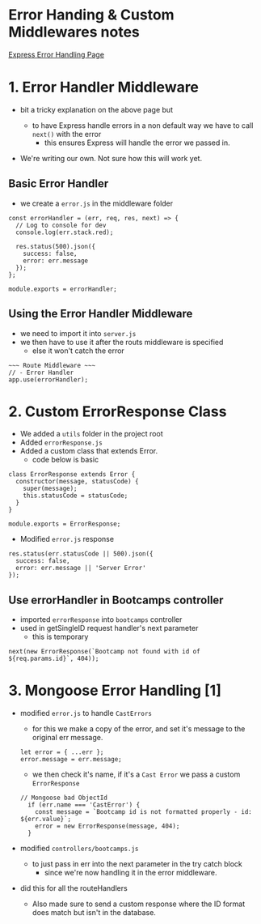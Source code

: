 # Error Handing & Custom Middlewares notes
[Express Error Handling Page](https://expressjs.com/en/guide/error-handling.html)

# 1. Error Handler Middleware
- bit a tricky explanation on the above page but
  - to have Express handle errors in a non default way we have to call `next()` with the error
    - this ensures Express will handle the error we passed in.

- We're writing our own. Not sure how this will work yet.

## Basic Error Handler
- we create a `error.js` in the middleware folder
``` JS error.js
const errorHandler = (err, req, res, next) => {
  // Log to console for dev
  console.log(err.stack.red);
  
  res.status(500).json({
    success: false,
    error: err.message
  });
};

module.exports = errorHandler;
```

## Using the Error Handler Middleware
- we need to import it into `server.js`
- we then have to use it after the routs middleware is specified
  - else it won't catch the error
``` JS server.js
~~~ Route Middleware ~~~
// - Error Handler
app.use(errorHandler);
```

# 2. Custom ErrorResponse Class
- We added a `utils` folder in the project root
- Added `errorResponse.js`
- Added a custom class that extends Error.
  - code below is basic
``` JS errorResponse.js
class ErrorResponse extends Error {
  constructor(message, statusCode) {
    super(message);
    this.statusCode = statusCode;
  }
}

module.exports = ErrorResponse;
```

- Modified `error.js` response
``` JS error.js
res.status(err.statusCode || 500).json({
  success: false,
  error: err.message || 'Server Error'
});
```

## Use errorHandler in Bootcamps controller
- imported `errorResponse` into `bootcamps` controller
- used in getSingleID request handler's next parameter
  - this is temporary
``` JS controllers/bootcamps.js
next(new ErrorResponse(`Bootcamp not found with id of ${req.params.id}`, 404));
```

# 3. Mongoose Error Handling [1]
- modified `error.js` to handle `CastErrors`
  - for this we make a copy of the error, and set it's message to the original err message.
  ``` JS
  let error = { ...err };
  error.message = err.message;
  ```

  - we then check it's name, if it's a `Cast Error` we pass a custom `ErrorResponse`
  ``` JS 
  // Mongoose bad ObjectId
    if (err.name === 'CastError') {
      const message = `Bootcamp id is not formatted properly - id: ${err.value}`;
      error = new ErrorResponse(message, 404);
    }
  ```
- modified `controllers/bootcamps.js` 
  - to just pass in err into the next parameter in the try catch block 
    - since we're now handling it in the error middleware.

- did this for all the routeHandlers
  - Also made sure to send a custom response where the ID format does match but isn't in the database. 
  
